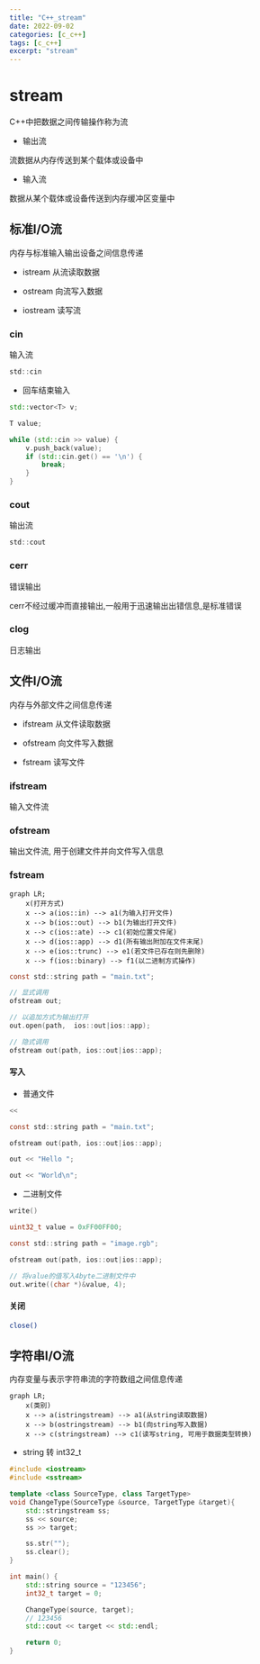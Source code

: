 ```yaml
---
title: "C++_stream"
date: 2022-09-02
categories: [c_c++]
tags: [c_c++]
excerpt: "stream"
---
```


# stream

C++中把数据之间传输操作称为流

- 输出流

流数据从内存传送到某个载体或设备中

- 输入流

数据从某个载体或设备传送到内存缓冲区变量中

## 标准I/O流

内存与标准输入输出设备之间信息传递

- istream 从流读取数据

- ostream 向流写入数据

- iostream 读写流

### cin

输入流

```c
std::cin
```

- 回车结束输入

```c++
std::vector<T> v;

T value;

while (std::cin >> value) {
    v.push_back(value);
    if (std::cin.get() == '\n') {
        break;
    }
}
```

### cout

输出流

```c
std::cout
```

### cerr

错误输出

cerr不经过缓冲而直接输出,一般用于迅速输出出错信息,是标准错误

### clog

日志输出

## 文件I/O流

内存与外部文件之间信息传递

- ifstream 从文件读取数据

- ofstream 向文件写入数据

- fstream 读写文件

### ifstream

输入文件流

### ofstream

输出文件流, 用于创建文件并向文件写入信息

### fstream

```mermaid
graph LR;
    x(打开方式)
    x --> a(ios::in) --> a1(为输入打开文件)
    x --> b(ios::out) --> b1(为输出打开文件)
    x --> c(ios::ate) --> c1(初始位置文件尾)
    x --> d(ios::app) --> d1(所有输出附加在文件末尾)
    x --> e(ios::trunc) --> e1(若文件已存在则先删除)
    x --> f(ios::binary) --> f1(以二进制方式操作)
```

```c
const std::string path = "main.txt";

// 显式调用
ofstream out;

// 以追加方式为输出打开
out.open(path,  ios::out|ios::app);

// 隐式调用
ofstream out(path, ios::out|ios::app);
```

#### 写入

- 普通文件

```c
<<
```

```c
const std::string path = "main.txt";

ofstream out(path, ios::out|ios::app);

out << "Hello ";

out << "World\n";
```

- 二进制文件

```c
write()
```

```c
uint32_t value = 0xFF00FF00;

const std::string path = "image.rgb";

ofstream out(path, ios::out|ios::app);

// 将value的值写入4byte二进制文件中
out.write((char *)&value, 4);
```

#### 关闭

```sh
close()
```

## 字符串I/O流

内存变量与表示字符串流的字符数组之间信息传递

```mermaid
graph LR;
    x(类别)
    x --> a(istringstream) --> a1(从string读取数据)
    x --> b(ostringstream) --> b1(向string写入数据)
    x --> c(stringstream) --> c1(读写string, 可用于数据类型转换)
```

- string 转 int32_t

```c++
#include <iostream>
#include <sstream>

template <class SourceType, class TargetType>
void ChangeType(SourceType &source, TargetType &target){
    std::stringstream ss;
    ss << source;
    ss >> target;

    ss.str("");
    ss.clear();
}

int main() {
    std::string source = "123456";
    int32_t target = 0;

    ChangeType(source, target);
    // 123456
    std::cout << target << std::endl;

    return 0;
}
```
